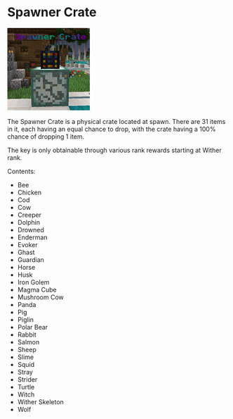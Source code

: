 # Spawner Crate

![](<../../.gitbook/assets/spawner crate.png>)

The Spawner Crate is a physical crate located at spawn. There are 31 items in it, each having an equal chance to drop, with the crate having a 100% chance of dropping 1 item.

The key is only obtainable through various rank rewards starting at Wither rank.

Contents:

* Bee
* Chicken
* Cod
* Cow
* Creeper
* Dolphin
* Drowned
* Enderman
* Evoker
* Ghast
* Guardian
* Horse
* Husk
* Iron Golem
* Magma Cube
* Mushroom Cow
* Panda
* Pig
* Piglin
* Polar Bear
* Rabbit
* Salmon
* Sheep
* Slime
* Squid
* Stray
* Strider
* Turtle
* Witch
* Wither Skeleton
* Wolf

